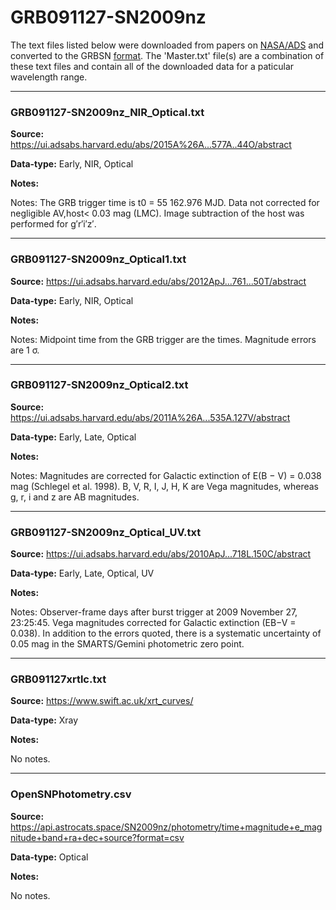 # GRB091127-SN2009nz

The text files listed below were downloaded from papers on [NASA/ADS](https://ui.adsabs.harvard.edu) and converted to the GRBSN [format](https://github.com/GabrielF98/GRBSNWebtool/tree/master/Webtool/static/SourceData). The 'Master.txt' file(s) are a combination of these text files and contain all of the downloaded data for a paticular wavelength range.

***

### GRB091127-SN2009nz_NIR_Optical.txt

**Source:** https://ui.adsabs.harvard.edu/abs/2015A%26A...577A..44O/abstract

**Data-type:** Early, NIR, Optical

**Notes:**

Notes:  The GRB trigger time is t0 = 55 162.976 MJD. Data not corrected for negligible AV,host< 0.03 mag (LMC). Image subtraction of the host was performed for g′r′i′z′.


***

### GRB091127-SN2009nz_Optical1.txt

**Source:** https://ui.adsabs.harvard.edu/abs/2012ApJ...761...50T/abstract

**Data-type:** Early, NIR, Optical

**Notes:**

Notes: Midpoint time from the GRB trigger are the times. Magnitude errors are 1 σ.


***

### GRB091127-SN2009nz_Optical2.txt

**Source:** https://ui.adsabs.harvard.edu/abs/2011A%26A...535A.127V/abstract

**Data-type:** Early, Late, Optical

**Notes:**

Notes:  Magnitudes are corrected for Galactic extinction of E(B − V) = 0.038 mag (Schlegel et al. 1998). B, V, R, I, J, H, K are Vega magnitudes, whereas g, r, i and z are AB magnitudes.


***

### GRB091127-SN2009nz_Optical_UV.txt

**Source:** https://ui.adsabs.harvard.edu/abs/2010ApJ...718L.150C/abstract

**Data-type:** Early, Late, Optical, UV

**Notes:**

Notes:  Observer-frame days after burst trigger at 2009 November 27, 23:25:45. Vega magnitudes corrected for Galactic extinction (EB−V = 0.038). In addition to the errors quoted, there is a systematic uncertainty of 0.05 mag in the SMARTS/Gemini photometric zero point.


***

### GRB091127xrtlc.txt

**Source:** https://www.swift.ac.uk/xrt_curves/

**Data-type:** Xray

**Notes:**

No notes.

***

### OpenSNPhotometry.csv

**Source:** https://api.astrocats.space/SN2009nz/photometry/time+magnitude+e_magnitude+band+ra+dec+source?format=csv

**Data-type:** Optical

**Notes:**

No notes.